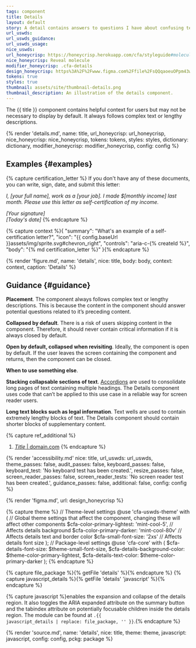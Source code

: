 ```yaml
---
tags: component
title: Details
layout: default
story: A detail contains answers to questions I have about confusing text.
url_uswds:
url_uswds_guidance:
url_uswds_usage:
nice_uswds:
url_honeycrisp: https://honeycrisp.herokuapp.com/cfa/styleguide#molecules-reveal
nice_honeycrisp: Reveal molecule
modifier_honeycrisp: .cfa-details
design_honeycrisp: https%3A%2F%2Fwww.figma.com%2Ffile%2FsQQqaoeuOPpm43wLlYfyEo%2FHoneycrisp-Design-System%3Ftype%3Ddesign%26node-id%3D5004%253A537%26mode%3Ddesign%26t%3Db7vIYK7WH81HUo0S-1
tokens: true
styles: true
thumbnail: assets/site/thumbnail-details.png
thumbnail_description: An illustration of the details component.
---
```


<!-- INTRO -->

The {{ title }} component contains helpful context for users but may not be necessary to display by default. It always follows complex text or lengthy descriptions.

<!-- DETAILS -->

{% render 'details.md',
  name: title,
  url_honeycrisp: url_honeycrisp,
  nice_honeycrisp: nice_honeycrisp,
  tokens: tokens,
  styles: styles,
  dictionary: dictionary,
  modifier_honeycrisp: modifier_honeycrisp,
  config: config %}

## Examples {#examples}

{% capture certification_letter %}
If you don't have any of these documents, you can write, sign, date, and submit this letter:

*I, [your full name], work as a [your job]. I made $[monthly income] last month. Please use this letter as self-certification of my income.*

*[Your signature]* <br> *[Today's date]*
{% endcapture %}

{% capture context %}{
  "summary": "What's an example of a self-certification letter?",
  "icon": "{{ config.baseUrl }}assets/img/sprite.svg#chevron_right",
  "controls": "aria-c-{% createId %}",
  "body": "{% md certification_letter %}"
}{% endcapture %}

{% render 'figure.md', name: 'details', nice: title, body: body, context: context, caption: 'Details' %}

<!-- GUIDANCE -->

## Guidance {#guidance}

**Placement**. The component always follows complex text or lengthy descriptions. This is because the content in the component should answer potential questions related to it’s preceding content.

**Collapsed by default**. There is a risk of users skipping content in the component. Therefore, it should never contain critical information if it is always closed by default.

**Open by default, collapsed when revisiting**. Ideally, the component is open by default. If the user leaves the screen containing the component and returns, then the component can be closed.

**When to use something else**.

**Stacking collapsable sections of text**. <a href="{{ config.baseUrl }}components/accordion">Accordions</a> are used to consolidate long pages of text containing multiple headings. The Details component uses code that can’t be applied to this use case in a reliable way for screen reader users.

**Long text blocks such as legal information**. Text wells are used to contain extremely lengthy blocks of text. The Details component should contain shorter blocks of supplementary content.

{% capture ref_additional %}
1. <a href="#" target="_blank" rel="noopener nofollow" class="usa-link--external"><cite>Title</cite> | domain.com</a>
{% endcapture %}

<!-- render 'references.md', ref_main: url_uswds_guidance, ref_additional: ref_additional, config: config -->

<!-- ACCESSIBILITY -->

{% render 'accessibility.md'
  nice: title,
  url_uswds: url_uswds,
  theme_passes: false,
  audit_passes: false,
  keyboard_passes: false,
  keyboard_test: 'No keyboard test has been created.',
  resize_passes: false,
  screen_reader_passes: false,
  screen_reader_tests: 'No screen reader test has been created.',
  guidance_passes: false,
  additional: false,
  config: config %}

<!-- DESIGN -->

{% render 'figma.md', url: design_honeycrisp %}

<!-- SOURCE -->

{% capture theme %}
// Theme-level settings
@use 'cfa-uswds-theme' with (
  // Global theme settings that affect the component, changing these will affect other components
  $cfa-color-primary-lightest: 'mint-cool-5', // Affects details background
  $cfa-color-primary-darker: 'mint-cool-80v'  // Affects details text and border color
  $cfa-small-font-size: '2xs'                 // Affects details font size
);
// Package-level settings
@use 'cfa-core' with (
  $cfa-details-font-size: $theme-small-font-size,
  $cfa-details-background-color: $theme-color-primary-lightest,
  $cfa-details-text-color: $theme-color-primary-darker
);
{% endcapture %}

{% capture file_package %}{% getFile 'details' %}{% endcapture %}
{% capture javascript_details %}{% getFile 'details' 'javascript' %}{% endcapture %}

{% capture javascript %}enables the expansion and collapse of the details region. It also toggles the ARIA expanded attribute on the summary button and the tabindex attribute on potentially focusable children inside the details region. The module can be found at <code>.{{ javascript_details | replace: file_package, '' }}</code>.{% endcapture %}

{% render 'source.md', name: 'details', nice: title, theme: theme, javascript: javascript, config: config, pckg: package %}
